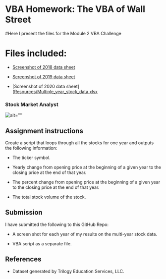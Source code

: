 # VBA Homework: The VBA of Wall Street

#Here I present the files for the Module 2 VBA Challenge
# Files included:

* [Screenshot of 2018 data sheet](https://github.com/adampaganini/VBA-Script-Assignment-Stock-Analysis/blob/main/VBA-Challenge-2018-Data-Screenshot.png)

* [Screenshot of 2019 data sheet](https://github.com/adampaganini/VBA-Script-Assignment-Stock-Analysis/blob/main/VBA-Challenge-2020-Data-Screenshot.png) 

* [Screenshot of 2020 data sheet]([Resources/Multiple_year_stock_data.xlsx](https://github.com/adampaganini/VBA-Script-Assignment-Stock-Analysis/blob/main/VBA-Challenge-2020-Data-Screenshot.png)

### Stock Market Analyst

![alt=""](Images/stockmarket.jpg)

## Assignment instructions

Create a script that loops through all the stocks for one year and outputs the following information:

  * The ticker symbol.

  * Yearly change from opening price at the beginning of a given year to the closing price at the end of that year.

  * The percent change from opening price at the beginning of a given year to the closing price at the end of that year.

  * The total stock volume of the stock.


## Submission

I have submitted the following to this GitHub Repo:

  * A screen shot for each year of my results on the multi-year stock data.

  * VBA script as a separate file.


## References

* Dataset generated by Trilogy Education Services, LLC.


